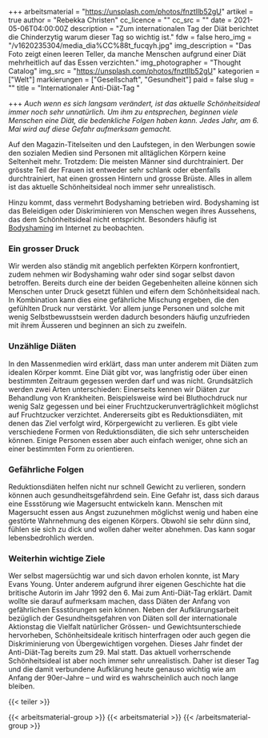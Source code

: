 +++
arbeitsmaterial = "https://unsplash.com/photos/fnztlIb52gU"
artikel = true
author = "Rebekka Christen"
cc_licence = ""
cc_src = ""
date = 2021-05-06T04:00:00Z
description = "Zum internationalen Tag der Diät berichtet die Chinderzytig warum dieser Tag so wichtig ist."
fdw = false
hero_img = "/v1620235304/media_dia%CC%88t_fucqyh.jpg"
img_description = "Das Foto zeigt einen leeren Teller, da manche Menschen aufgrund einer Diät mehrheitlich auf das Essen verzichten."
img_photographer = "Thought Catalog"
img_src = "https://unsplash.com/photos/fnztlIb52gU"
kategorien = ["Welt"]
markierungen = ["Gesellschaft", "Gesundheit"]
paid = false
slug = ""
title = "Internationaler Anti-Diät-Tag "

+++
_Auch wenn es sich langsam verändert, ist das aktuelle Schönheitsideal immer noch sehr unnatürlich. Um ihm zu entsprechen, beginnen viele Menschen eine Diät, die bedenkliche Folgen haben kann. Jedes Jahr, am 6. Mai wird auf diese Gefahr aufmerksam gemacht._

Auf den Magazin-Titelseiten und den Laufstegen, in den Werbungen sowie den sozialen Medien sind Personen mit alltäglichen Körpern keine Seltenheit mehr. Trotzdem: Die meisten Männer sind durchtrainiert. Der grösste Teil der Frauen ist entweder sehr schlank oder ebenfalls durchtrainiert, hat einen grossen Hintern und grosse Brüste. Alles in allem ist das aktuelle Schönheitsideal noch immer sehr unrealistisch.

Hinzu kommt, dass vermehrt Bodyshaming betrieben wird. Bodyshaming ist das Beleidigen oder Diskriminieren von Menschen wegen ihres Aussehens, das dem Schönheitsideal nicht entspricht. Besonders häufig ist [Bodyshaming](https://www.chinderzytig.ch/mein-korper-geht-euch-nichts-an/. "Bodyshaming") im Internet zu beobachten.

### Ein grosser Druck

Wir werden also ständig mit angeblich perfekten Körpern konfrontiert, zudem nehmen wir Bodyshaming wahr oder sind sogar selbst davon betroffen. Bereits durch eine der beiden Gegebenheiten alleine können sich Menschen unter Druck gesetzt fühlen und eifern dem Schönheitsideal nach. In Kombination kann dies eine gefährliche Mischung ergeben, die den gefühlten Druck nur verstärkt. Vor allem junge Personen und solche mit wenig Selbstbewusstsein werden dadurch besonders häufig unzufrieden mit ihrem Äusseren und beginnen an sich zu zweifeln.

### Unzählige Diäten

In den Massenmedien wird erklärt, dass man unter anderem mit Diäten zum idealen Körper kommt. Eine Diät gibt vor, was langfristig oder über einen bestimmten Zeitraum gegessen werden darf und was nicht. Grundsätzlich werden zwei Arten unterschieden: Einerseits kennen wir Diäten zur Behandlung von Krankheiten. Beispielsweise wird bei Bluthochdruck nur wenig Salz gegessen und bei einer Fruchtzuckerunverträglichkeit möglichst auf Fruchtzucker verzichtet. Andererseits gibt es Reduktionsdiäten, mit denen das Ziel verfolgt wird, Körpergewicht zu verlieren. Es gibt viele verschiedene Formen von Reduktionsdiäten, die sich sehr unterscheiden können. Einige Personen essen aber auch einfach weniger, ohne sich an einer bestimmten Form zu orientieren.

### Gefährliche Folgen

Reduktionsdiäten helfen nicht nur schnell Gewicht zu verlieren, sondern können auch gesundheitsgefährdend sein. Eine Gefahr ist, dass sich daraus eine Essstörung wie Magersucht entwickeln kann. Menschen mit Magersucht essen aus Angst zuzunehmen möglichst wenig und haben eine gestörte Wahrnehmung des eigenen Körpers. Obwohl sie sehr dünn sind, fühlen sie sich zu dick und wollen daher weiter abnehmen. Das kann sogar lebensbedrohlich werden.

### Weiterhin wichtige Ziele

Wer selbst magersüchtig war und sich davon erholen konnte, ist Mary Evans Young. Unter anderem aufgrund ihrer eigenen Geschichte hat die britische Autorin im Jahr 1992 den 6. Mai zum Anti-Diät-Tag erklärt. Damit wollte sie darauf aufmerksam machen, dass Diäten der Anfang von gefährlichen Essstörungen sein können. Neben der Aufklärungsarbeit bezüglich der Gesundheitsgefahren von Diäten soll der internationale Aktionstag die Vielfalt natürlicher Grössen- und Gewichtsunterschiede hervorheben, Schönheitsideale kritisch hinterfragen oder auch gegen die Diskriminierung von Übergewichtigen vorgehen. Dieses Jahr findet der Anti-Diät-Tag bereits zum 29. Mal statt. Das aktuell vorherrschende Schönheitsideal ist aber noch immer sehr unrealistisch. Daher ist dieser Tag und die damit verbundene Aufklärung heute genauso wichtig wie am Anfang der 90er-Jahre – und wird es wahrscheinlich auch noch lange bleiben.

{{< teiler >}}

{{< arbeitsmaterial-group >}}
{{< arbeitsmaterial >}}
{{< /arbeitsmaterial-group >}}